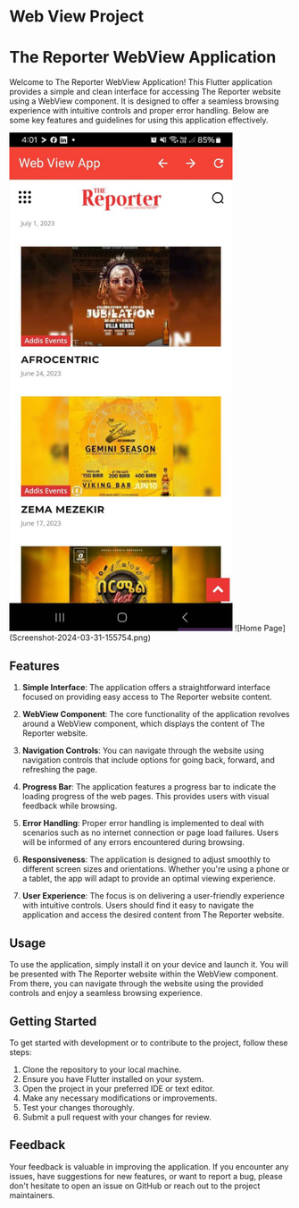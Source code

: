# Web View Project

# The Reporter WebView Application

Welcome to The Reporter WebView Application! This Flutter application provides a simple and clean interface for accessing The Reporter website using a WebView component. It is designed to offer a seamless browsing experience with intuitive controls and proper error handling. Below are some key features and guidelines for using this application effectively.

<img src="Web-View-App.jpg" alt="Home Page" width="400" />
![Home Page](Screenshot-2024-03-31-155754.png)

## Features

1. **Simple Interface**: The application offers a straightforward interface focused on providing easy access to The Reporter website content.

2. **WebView Component**: The core functionality of the application revolves around a WebView component, which displays the content of The Reporter website.

3. **Navigation Controls**: You can navigate through the website using navigation controls that include options for going back, forward, and refreshing the page.

4. **Progress Bar**: The application features a progress bar to indicate the loading progress of the web pages. This provides users with visual feedback while browsing.

5. **Error Handling**: Proper error handling is implemented to deal with scenarios such as no internet connection or page load failures. Users will be informed of any errors encountered during browsing.

6. **Responsiveness**: The application is designed to adjust smoothly to different screen sizes and orientations. Whether you're using a phone or a tablet, the app will adapt to provide an optimal viewing experience.

7. **User Experience**: The focus is on delivering a user-friendly experience with intuitive controls. Users should find it easy to navigate the application and access the desired content from The Reporter website.

## Usage

To use the application, simply install it on your device and launch it. You will be presented with The Reporter website within the WebView component. From there, you can navigate through the website using the provided controls and enjoy a seamless browsing experience.

## Getting Started

To get started with development or to contribute to the project, follow these steps:

1. Clone the repository to your local machine.
2. Ensure you have Flutter installed on your system.
3. Open the project in your preferred IDE or text editor.
4. Make any necessary modifications or improvements.
5. Test your changes thoroughly.
6. Submit a pull request with your changes for review.

## Feedback

Your feedback is valuable in improving the application. If you encounter any issues, have suggestions for new features, or want to report a bug, please don't hesitate to open an issue on GitHub or reach out to the project maintainers.

